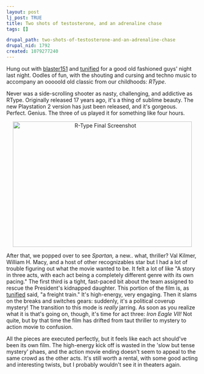 ```yaml
--- 
layout: post
lj_post: TRUE
title: Two shots of testosterone, and an adrenaline chase
tags: []

drupal_path: two-shots-of-testosterone-and-an-adrenaline-chase
drupal_nid: 1792
created: 1079277240
---
```

Hung out with <a href="http://blaster151.livejournal.com">blaster151</a> and <a href="http://tunified.livejournal.com">tunified</a> for a good old fashioned guys' night last night. Oodles of fun, with the shouting and cursing and techno music to accompany an ooooold old classic from our childhoods: <i>RType</i>.

Never was a side-scrolling shooter as nasty, challenging, and addictive as RType. Originally released 17 years ago, it's a thing of sublime beauty. The new Playstation 2 version has just been released, and it's gorgeous. Perfect. Genius. The three of us played it for something like four hours.

<center><img src="http://www.gamefly.com/images/games/s/109090/915108s001.jpg" width=470 height=329 alt="R-Type Final Screenshot"></center>

After that, we popped over to see <i>Spartan,</i> a new.. what, thriller? Val Kilmer, William H. Macy, and a host of other recognizables star but I had a lot of trouble figuring out what the movie wanted to be. It felt a lot of like "A story in three acts, with each act being a completely different genre with its own pacing." The first third is a tight, fast-paced bit about the team assigned to rescue the President's kidnapped daughter. This portion of the film is, as <a href="http://tunified.livejournal.com">tunified</a> said, "a freight train." It's high-energy, very engaging. Then it slams on the breaks and switches gears: suddenly, it's a political coverup mystery! The transition to this mode is <i>really</i> jarring. As soon as you realize what it is that's going on, though, it's time for act three: <i>Iron Eagle VII!</i> Not quite, but by that  time the film has drifted from taut thriller to mystery to action movie to confusion.

All the pieces are executed perfectly, but it feels like each act should've been its own film. The high-energy kick off is wasted in the 'slow but tense mystery' phaes, and the action movie ending doesn't seem to appeal to the same crowd as the other acts. It's still worth a rental, with some good acting and interesting twists, but I probably wouldn't see it in theaters again.
